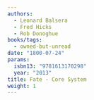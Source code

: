 ```yaml
---
authors:
  - Leonard Balsera
  - Fred Hicks
  - Rob Donoghue
books/tags:
  - owned-but-unread
date: "1800-07-24"
params:
  isbn13: "9781613170298"
  year: "2013"
title: Fate - Core System
weight: 1
---
```


<!--more-->
